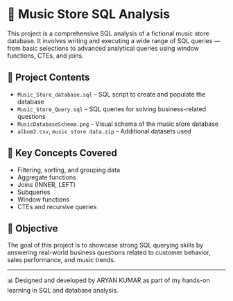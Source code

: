 # 🎵 Music Store SQL Analysis

This project is a comprehensive SQL analysis of a fictional music store database. It involves writing and executing a wide range of SQL queries — from basic selections to advanced analytical queries using window functions, CTEs, and joins.

## 📁 Project Contents

- `Music_Store_database.sql` – SQL script to create and populate the database
- `Music_Store_Query.sql` – SQL queries for solving business-related questions
- `MusicDatabaseSchema.png` – Visual schema of the music store database
- `album2.csv`, `music store data.zip` – Additional datasets used

## 🧠 Key Concepts Covered

- Filtering, sorting, and grouping data
- Aggregate functions
- Joins (INNER, LEFT)
- Subqueries
- Window functions
- CTEs and recursive queries

## 📌 Objective

The goal of this project is to showcase strong SQL querying skills by answering real-world business questions related to customer behavior, sales performance, and music trends.

---

📊 Designed and developed by ARYAN KUMAR as part of my hands-on learning in SQL and database analysis.
